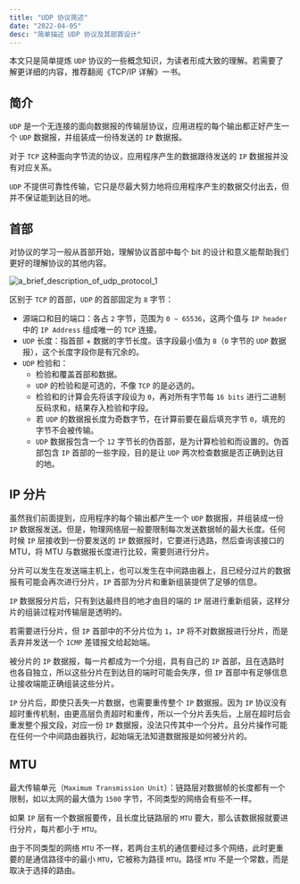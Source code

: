 ```yaml
---
title: "UDP 协议简述"
date: "2022-04-05"
desc: "简单描述 UDP 协议及其部首设计"
---
```


本文只是简单提炼 `UDP` 协议的一些概念知识，为读者形成大致的理解。若需要了解更详细的内容，推荐翻阅《TCP/IP 详解》一书。

## 简介

`UDP` 是一个无连接的面向数据报的传输层协议，应用进程的每个输出都正好产生一个 `UDP` 数据报，并组装成一份待发送的 `IP` 数据报。

对于 `TCP` 这种面向字节流的协议，应用程序产生的数据跟待发送的 `IP` 数据报并没有对应关系。

`UDP` 不提供可靠性传输，它只是尽最大努力地将应用程序产生的数据交付出去，但并不保证能到达目的地。

## 首部

对协议的学习一般从首部开始，理解协议首部中每个 bit 的设计和意义能帮助我们更好的理解协议的其他内容。

![a_brief_description_of_udp_protocol_1](https://youyas-cos-1254423828.cos.ap-guangzhou.myqcloud.com/images/blogs/a_brief_description_of_udp_protocol_1.jpg)

区别于 `TCP` 的首部，`UDP` 的首部固定为 `8` 字节：

- 源端口和目的端口：各占 `2` 字节，范围为 `0 ~ 65536`，这两个值与 `IP header` 中的 `IP Address` 组成唯一的 `TCP` 连接。
- `UDP` 长度：指首部 + 数据的字节长度。该字段最小值为 `8`（`0` 字节的 `UDP` 数据报），这个长度字段你是有冗余的。
- `UDP` 检验和：
  - 检验和覆盖首部和数据。
  - `UDP` 的检验和是可选的，不像 `TCP` 的是必选的。
  - 检验和的计算会先将该字段设为 `0`，再对所有字节每 `16 bits` 进行二进制反码求和，结果存入检验和字段。
  - 若 `UDP` 的数据报长度为奇数字节，在计算前要在最后填充字节 `0`，填充的字节不会被传输。
  - `UDP` 数据报包含一个 `12` 字节长的伪首部，是为计算检验和而设置的。伪首部包含 `IP` 首部的一些字段，目的是让 `UDP` 两次检查数据是否正确到达目的地。

## IP 分片

虽然我们前面提到，应用程序的每个输出都产生一个 `UDP` 数据报，并组装成一份 `IP` 数据报发送。但是，物理网络层一般要限制每次发送数据帧的最大长度。任何时候 `IP` 层接收到一份要发送的 `IP` 数据报时，它要进行选路，然后查询该接口的 MTU，将 MTU 与数据报长度进行比较，需要则进行分片。

分片可以发生在发送端主机上，也可以发生在中间路由器上，且已经分过片的数据报有可能会再次进行分片，`IP` 首部为分片和重新组装提供了足够的信息。

`IP` 数据报分片后，只有到达最终目的地才由目的端的 `IP` 层进行重新组装，这样分片的组装过程对传输层是透明的。

若需要进行分片，但 `IP` 首部中的不分片位为 `1`，`IP` 将不对数据报进行分片，而是丢弃并发送一个 `ICMP` 差错报文给起始端。

被分片的 `IP` 数据报，每一片都成为一个分组，具有自己的 `IP` 首部，且在选路时也各自独立，所以这些分片在到达目的端时可能会失序，但 `IP` 首部中有足够信息让接收端能正确组装这些分片。

`IP` 分片后，即使只丢失一片数据，也需要重传整个 `IP` 数据报。因为 `IP` 协议没有超时重传机制，由更高层负责超时和重传，所以一个分片丢失后，上层在超时后会重发整个报文段，对应一份 `IP` 数据报，没法只传其中一个分片。且分片操作可能在任何一个中间路由器执行，起始端无法知道数据报是如何被分片的。

## MTU

最大传输单元（`Maximum Transmission Unit`）：链路层对数据帧的长度都有一个限制，如以太网的最大值为 `1500` 字节，不同类型的网络会有些不一样。

如果 `IP` 层有一个数据报要传，且长度比链路层的 `MTU` 要大，那么该数据报就要进行分片，每片都小于 `MTU`。

由于不同类型的网络 `MTU` 不一样，若两台主机的通信要经过多个网络，此时更重要的是通信路径中的最小 `MTU`，它被称为路径 `MTU`。路径 `MTU` 不是一个常数，而是取决于选择的路由。
